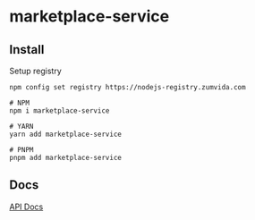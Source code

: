 # marketplace-service

## Install

Setup registry

```shell
npm config set registry https://nodejs-registry.zumvida.com
```

```shell
# NPM
npm i marketplace-service

# YARN
yarn add marketplace-service

# PNPM
pnpm add marketplace-service
```

## Docs

[API Docs](https://dev.marketplace.zumvida.com/docs)
